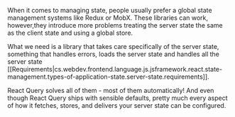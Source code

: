 
When it comes to managing state, people usually prefer a global state management systems like Redux or MobX. These libraries can work, however,they introduce more problems treating the server state the same as the client state and using a global store.

What we need is a library that takes care specifically of the server state, something that handles errors, loads the server state and handles all the server state [[Requirements|cs.webdev.frontend.language.js.jsframework.react.state-management.types-of-application-state.server-state.requirements]].

 React Query solves all of them - most of them automatically! And even though React Query ships with sensible defaults, pretty much every aspect of how it fetches, stores, and delivers your server state can be configured.
